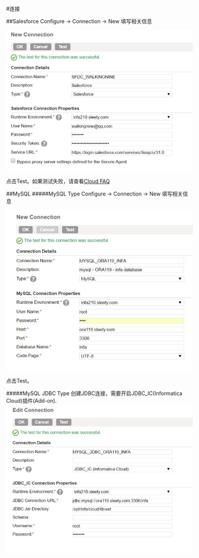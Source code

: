 #连接

##Salesforce
Configure -> Connection -> New 填写相关信息

![SFDC Connection](SFDC_Connection_successful.jpg)

点击Test。如果测试失败，请查看[Cloud FAQ](../../FAQ/CLOUD/README.md)


##MySQL
#####MySQL Type
Configure -> Connection -> New 填写相关信息

![MySQL Connection](MYSQL_Connection_successful.jpg)

点击Test。

#####MySQL JDBC Type
创建JDBC连接，需要开启JDBC_IC(Informatica Cloud)插件(Add-on).
![MYSQL JDBC CONNECTION](cloud_JDBC_Connection_successful.jpg)




